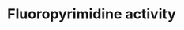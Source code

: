 ---
annotations:
- type: Pathway Ontology
  value: drug pathway
- type: Disease Ontology
  value: cancer
- type: Cell Type Ontology
  value: hepatocyte
- type: Pathway Ontology
  value: cancer pathway
authors:
- AlexanderPico
- MaintBot
- Khanspers
- Anwesha
- Evelo
- Egonw
- AaronCaine
- DeSl
- Mkutmon
- Etaglobin
- Fehrhart
- Eweitz
description: 'The main mechanism of 5-FU activation is conversion to fluorodeoxyuridine
  monophosphate (FdUMP) which inhibits the enzyme thymidylate synthase (TYMS), an
  important part of the folate-homocysteine cycle and purine and pyrimidine synthesis
  The conversion of 5-FU to FdUMP can occur via thymidylate phosphorylase (TYMP) to
  fluorodeoxyuridine (FUDR) and then by the action of thymidine kinase to FdUMP or
  indirectly via fluorouridine monophosphate (FUMP) or fluroridine (FUR) to fluorouridine
  diphosphate (FUDP) and then ribonucleotide reductase action to FdUDP and FdUMP.
  FUDP and FdUDP can also be converted to FUTP and FdUTP and incorporated into RNA
  and DNA respectively which also contributes to the pharmacodynamic actions of fluoropyrimidines.  Sources:
  [https://www.pharmgkb.org/pathway/PA150653776 PharmGKB:Fluoropyrimidine Pharmacokinetics],
  [https://www.pharmgkb.org/pathway/PA165291507 PharmGKB:Fluoropyrimidine Pharmacodynamics],
  [http://en.wikipedia.org/wiki/Fluorouracil Wikipedia:Fluorouracil]  Proteins on
  this pathway have targeted assays available via the [https://assays.cancer.gov/available_assays?wp_id=WP1601
  CPTAC Assay Portal]'
last-edited: 2021-12-09
organisms:
- Homo sapiens
redirect_from:
- /index.php/Pathway:WP1601
- /instance/WP1601
schema-jsonld:
- '@context': https://schema.org/
  '@id': https://wikipathways.github.io/pathways/WP1601.html
  '@type': Dataset
  creator:
    '@type': Organization
    name: WikiPathways
  description: 'The main mechanism of 5-FU activation is conversion to fluorodeoxyuridine
    monophosphate (FdUMP) which inhibits the enzyme thymidylate synthase (TYMS), an
    important part of the folate-homocysteine cycle and purine and pyrimidine synthesis
    The conversion of 5-FU to FdUMP can occur via thymidylate phosphorylase (TYMP)
    to fluorodeoxyuridine (FUDR) and then by the action of thymidine kinase to FdUMP
    or indirectly via fluorouridine monophosphate (FUMP) or fluroridine (FUR) to fluorouridine
    diphosphate (FUDP) and then ribonucleotide reductase action to FdUDP and FdUMP.
    FUDP and FdUDP can also be converted to FUTP and FdUTP and incorporated into RNA
    and DNA respectively which also contributes to the pharmacodynamic actions of
    fluoropyrimidines.  Sources: [https://www.pharmgkb.org/pathway/PA150653776 PharmGKB:Fluoropyrimidine
    Pharmacokinetics], [https://www.pharmgkb.org/pathway/PA165291507 PharmGKB:Fluoropyrimidine
    Pharmacodynamics], [http://en.wikipedia.org/wiki/Fluorouracil Wikipedia:Fluorouracil]  Proteins
    on this pathway have targeted assays available via the [https://assays.cancer.gov/available_assays?wp_id=WP1601
    CPTAC Assay Portal]'
  keywords:
  - ERCC2
  - Folate Cycle
  - ABCC4
  - 5-hydroxytegafur
  - FUDR
  - UPP2
  - UCK1
  - DPYD
  - 5-dFUR
  - Tegafur
  - TYMP
  - FdUMP
  - SLC29A1
  - CES1
  - Leucovorin
  - SMUG1
  - UPB1
  - PPAT
  - DNA Repair
  - SLC22A7
  - GGH
  - CYP2A6
  - TYMS
  - FdUTP
  - dUMP
  - ABCG2
  - UMPS
  - MIR29C
  - FdUDP
  - FBAL
  - Capecitabine
  - 5-FU
  - ABCC5
  - FUPA
  - XRCC3
  - DHFR
  - 5-dFCR
  - MTHFR
  - RRM2
  - Apoptosis
  - RRM1
  - FUMP
  - ABCC3
  - FUTP
  - FUDP
  - FUR
  - UCK2
  - DHFU
  - CES2
  - 5-fluorouracil (5-FU)
  - TK1
  - CDA
  - TDG
  - TP53
  - dTMP
  - DPYS
  - UPP1
  - Dihydrofolate
  - FPGS
  - 5,10-Methylenetetrahydrofolate
  license: CC0
  name: Fluoropyrimidine activity
seo: CreativeWork
title: Fluoropyrimidine activity
wpid: WP1601
---